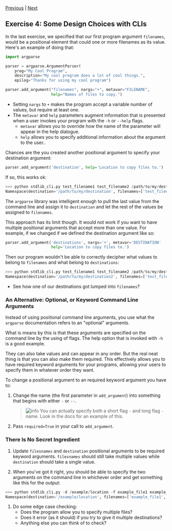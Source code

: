 [Previous](exercise-3.md) |  [Next](exercise-5.md)
## Exercise 4: Some Design Choices with CLIs
In the last exercise, we specified that our first program argument `filenames`, 
would be a positional element that could one or more filenames as its value.  
Here's an example of doing that:
```python
import argparse

parser = argparse.ArgumentParser(
    prog="My Cool Program",
    description="My cool program does a lot of cool things.",
    epilog="Thanks for using my cool program")

parser.add_argument("filenames", nargs="+", metavar="FILENAME",
                    help="Names of files to copy.")
```

- Setting `nargs` to `+` makes the program accept a variable number of values,
but require at least one.
- The `metavar` and `help` parameters augment information that is presented
when a user invokes your program with the `-h` or `--help` flags. 
    - `metavar` allows you to override how the name of the parameter
    will appear in the help dialogue.
    - `help` allows you to specify additional information about the argument
    to the user..
    
Chances are the you created another positional argument to specify 
your destination argument:
```python
parser.add_argument('destination', help='Location to copy files to.')
```

If so, this works ok:
```python
>>> python stdlib_cli.py test_filename1 test_filename2 /path/to/my/destination
Namespace(destination='/path/to/my/destination', filenames=['test_filename1', 'test_filename2'])
```    
The `argparse` library was intelligent enough to pull the last value from
the command line and assign it to `destination` and let the rest of the values
be assigned to `filenames`.  

This approach has its limit though. It would not work if you want to have 
multiple positional arguments that accept more than one value.  For example,
if we changed if we defined the destination argument like so: 
```python
parser.add_argument('destinations', nargs='+', metavar='DESTINATION'
                    help='Location to copy files to.')
```

Then our program wouldn't be able to correctly decipher what values to belong 
to `filenames` and what belong to `destinations`:
```python
>>> python stdlib_cli.py test_filename1 test_filename2 /path/to/my/destination1 /path/to/my/destination2
Namespace(destination='/path/to/my/destination2', filenames=['test_filename1', 'test_filename2', '/path/to/my/destination1'])
```
- See how one of our destinations got lumped into `filenames`?
 
### An Alternative: Optional, or Keyword Command Line Arguments
Instead of using positional command line arguments, you use what the `argparse`
documentation refers to an "optional" arguments.

What is means by this is that these arguments are specified on the command line
by the using of flags.  The help option that is invoked with `-h` is a good 
example.

They can also take values and can appear in any order.  But the real neat
thing is that you can also make them required.  This effectively allows you
to have required keyword arguments for your programs, allowing your users
to specify them in whatever order they want.

To change a positional argument to an required keyword argument you have to:

1. Change the name (the first parameter in `add_argument`) into something that 
begins with either `-` or `--`.  
    
    > ![info](..images/information.png) You can actually specify both a short
    flag `-` and long flag `-` name.  Look in the docs for an example of this.
    
2. Pass `required=True` in your call to `add_argument`.
 
### There Is No Secret Ingredient
1. Update `filesnames` and `destination` positional arguments to be 
required keyword arguments.  `filesnames` should still take multiple values
while `destination` should take a single value.

1. When you've got it right, you should be able to specify the two arguments
on the command line in whichever order and get something like this for the 
output:
```python
>>> python stdlib_cli.py -d /example/location -f example_file1 example_file2
Namespace(destination='/example/location', filenames=['example_file1', 'example_file2'])
```

1. Do some edge case checking:
    - Does the program allow you to specify multiple files?
    - Does it error (as it should) if you try to give it multiple destinations?
    - Anything else you can think of to check?